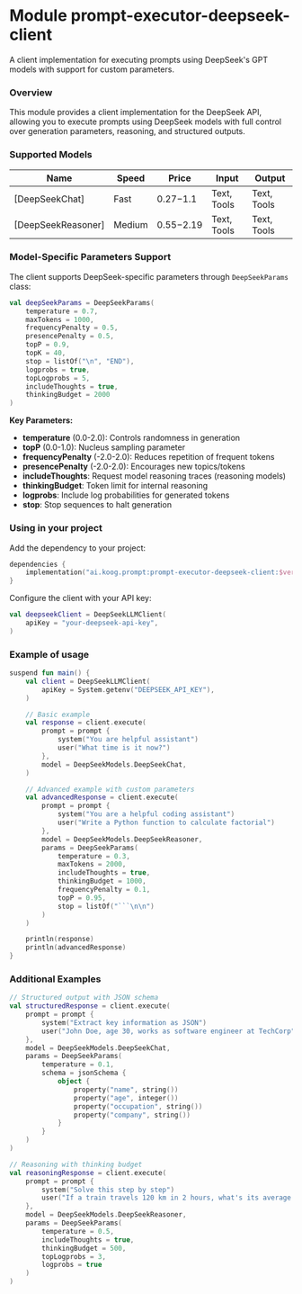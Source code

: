 # Module prompt-executor-deepseek-client

A client implementation for executing prompts using DeepSeek's GPT models with support for custom parameters.

### Overview

This module provides a client implementation for the DeepSeek API, allowing you to execute prompts using DeepSeek models with full control over generation parameters, reasoning, and structured outputs.

### Supported Models

| Name               | Speed  | Price       | Input       | Output      |
|--------------------|--------|-------------|-------------|-------------|
| [DeepSeekChat]     | Fast   | $0.27-$1.1  | Text, Tools | Text, Tools |
| [DeepSeekReasoner] | Medium | $0.55-$2.19 | Text, Tools | Text, Tools |


### Model-Specific Parameters Support

The client supports DeepSeek-specific parameters through `DeepSeekParams` class:

```kotlin
val deepSeekParams = DeepSeekParams(
    temperature = 0.7,
    maxTokens = 1000,
    frequencyPenalty = 0.5,
    presencePenalty = 0.5,
    topP = 0.9,
    topK = 40,
    stop = listOf("\n", "END"),
    logprobs = true,
    topLogprobs = 5,
    includeThoughts = true,
    thinkingBudget = 2000
)
```

**Key Parameters:**
- **temperature** (0.0-2.0): Controls randomness in generation
- **topP** (0.0-1.0): Nucleus sampling parameter
- **frequencyPenalty** (-2.0-2.0): Reduces repetition of frequent tokens
- **presencePenalty** (-2.0-2.0): Encourages new topics/tokens
- **includeThoughts**: Request model reasoning traces (reasoning models)
- **thinkingBudget**: Token limit for internal reasoning
- **logprobs**: Include log probabilities for generated tokens
- **stop**: Stop sequences to halt generation

### Using in your project

Add the dependency to your project:

```kotlin
dependencies {
    implementation("ai.koog.prompt:prompt-executor-deepseek-client:$version")
}
```

Configure the client with your API key:

```kotlin
val deepseekClient = DeepSeekLLMClient(
    apiKey = "your-deepseek-api-key",
)
```

### Example of usage

```kotlin
suspend fun main() {
    val client = DeepSeekLLMClient(
        apiKey = System.getenv("DEEPSEEK_API_KEY"),
    )

    // Basic example
    val response = client.execute(
        prompt = prompt {
            system("You are helpful assistant")
            user("What time is it now?")
        },
        model = DeepSeekModels.DeepSeekChat,
    )

    // Advanced example with custom parameters
    val advancedResponse = client.execute(
        prompt = prompt {
            system("You are a helpful coding assistant")
            user("Write a Python function to calculate factorial")
        },
        model = DeepSeekModels.DeepSeekReasoner,
        params = DeepSeekParams(
            temperature = 0.3,
            maxTokens = 2000,
            includeThoughts = true,
            thinkingBudget = 1000,
            frequencyPenalty = 0.1,
            topP = 0.95,
            stop = listOf("```\n\n")
        )
    )

    println(response)
    println(advancedResponse)
}
```

### Additional Examples

```kotlin
// Structured output with JSON schema
val structuredResponse = client.execute(
    prompt = prompt {
        system("Extract key information as JSON")
        user("John Doe, age 30, works as software engineer at TechCorp")
    },
    model = DeepSeekModels.DeepSeekChat,
    params = DeepSeekParams(
        temperature = 0.1,
        schema = jsonSchema {
            object {
                property("name", string())
                property("age", integer())
                property("occupation", string())
                property("company", string())
            }
        }
    )
)

// Reasoning with thinking budget
val reasoningResponse = client.execute(
    prompt = prompt {
        system("Solve this step by step")
        user("If a train travels 120 km in 2 hours, what's its average speed?")
    },
    model = DeepSeekModels.DeepSeekReasoner,
    params = DeepSeekParams(
        temperature = 0.5,
        includeThoughts = true,
        thinkingBudget = 500,
        topLogprobs = 3,
        logprobs = true
    )
)
```
